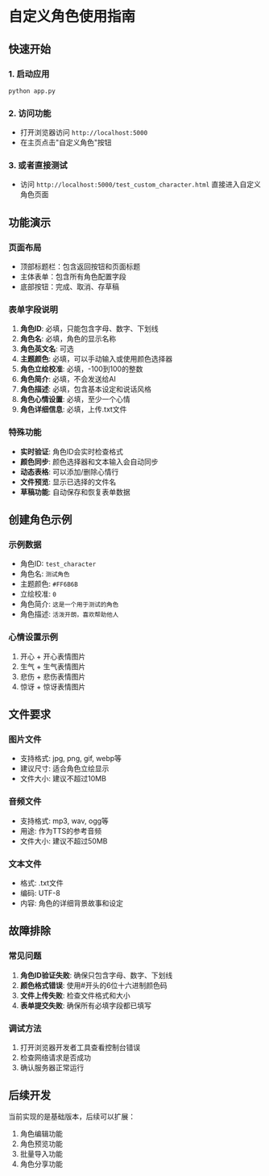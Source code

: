 # 自定义角色使用指南

## 快速开始

### 1. 启动应用
```bash
python app.py
```

### 2. 访问功能
- 打开浏览器访问 `http://localhost:5000`
- 在主页点击"自定义角色"按钮

### 3. 或者直接测试
- 访问 `http://localhost:5000/test_custom_character.html` 直接进入自定义角色页面

## 功能演示

### 页面布局
- 顶部标题栏：包含返回按钮和页面标题
- 主体表单：包含所有角色配置字段
- 底部按钮：完成、取消、存草稿

### 表单字段说明
1. **角色ID**: 必填，只能包含字母、数字、下划线
2. **角色名**: 必填，角色的显示名称
3. **角色英文名**: 可选
4. **主题颜色**: 必填，可以手动输入或使用颜色选择器
5. **角色立绘校准**: 必填，-100到100的整数
6. **角色简介**: 必填，不会发送给AI
7. **角色描述**: 必填，包含基本设定和说话风格
8. **角色心情设置**: 必填，至少一个心情
9. **角色详细信息**: 必填，上传.txt文件

### 特殊功能
- **实时验证**: 角色ID会实时检查格式
- **颜色同步**: 颜色选择器和文本输入会自动同步
- **动态表格**: 可以添加/删除心情行
- **文件预览**: 显示已选择的文件名
- **草稿功能**: 自动保存和恢复表单数据

## 创建角色示例

### 示例数据
- 角色ID: `test_character`
- 角色名: `测试角色`
- 主题颜色: `#FF6B6B`
- 立绘校准: `0`
- 角色简介: `这是一个用于测试的角色`
- 角色描述: `活泼开朗，喜欢帮助他人`

### 心情设置示例
1. 开心 + 开心表情图片
2. 生气 + 生气表情图片
3. 悲伤 + 悲伤表情图片
4. 惊讶 + 惊讶表情图片

## 文件要求

### 图片文件
- 支持格式: jpg, png, gif, webp等
- 建议尺寸: 适合角色立绘显示
- 文件大小: 建议不超过10MB

### 音频文件
- 支持格式: mp3, wav, ogg等
- 用途: 作为TTS的参考音频
- 文件大小: 建议不超过50MB

### 文本文件
- 格式: .txt文件
- 编码: UTF-8
- 内容: 角色的详细背景故事和设定

## 故障排除

### 常见问题
1. **角色ID验证失败**: 确保只包含字母、数字、下划线
2. **颜色格式错误**: 使用#开头的6位十六进制颜色码
3. **文件上传失败**: 检查文件格式和大小
4. **表单提交失败**: 确保所有必填字段都已填写

### 调试方法
1. 打开浏览器开发者工具查看控制台错误
2. 检查网络请求是否成功
3. 确认服务器正常运行

## 后续开发

当前实现的是基础版本，后续可以扩展：
1. 角色编辑功能
2. 角色预览功能
3. 批量导入功能
4. 角色分享功能